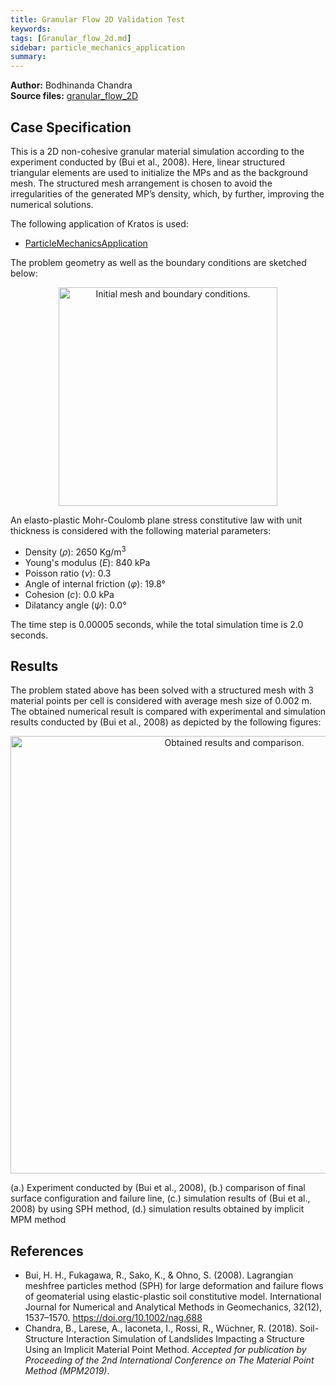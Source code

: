 ```yaml
---
title: Granular Flow 2D Validation Test
keywords: 
tags: [Granular_flow_2d.md]
sidebar: particle_mechanics_application
summary: 
---
```

**Author:** Bodhinanda Chandra\
**Source files:** [granular_flow_2D](https://github.com/KratosMultiphysics/Examples/tree/master/particle_mechanics/validation/granular_flow_2D/source)

## Case Specification

This is a 2D non-cohesive granular material simulation according to the experiment conducted by (Bui et al., 2008). Here, linear structured triangular elements are used to initialize the MPs and as the background mesh. The structured mesh arrangement is chosen to avoid the irregularities of the generated MP’s density, which, by further, improving the numerical solutions.

The following application of Kratos is used:
- [ParticleMechanicsApplication](https://github.com/KratosMultiphysics/Kratos/tree/master/applications/ParticleMechanicsApplication)

The problem geometry as well as the boundary conditions are sketched below:

<p align="center">
  <img src="https://raw.githubusercontent.com/KratosMultiphysics/Examples/master/particle_mechanics/validation/granular_flow_2D/data/granular_flow_2D_initial.png" alt="Initial mesh and boundary conditions." width="350" />
</p>

An elasto-plastic Mohr-Coulomb plane stress constitutive law with unit thickness is considered with the following material parameters:
* Density (_&rho;_): 2650 Kg/m<sup>3</sup>
* Young's modulus (_E_):  840 kPa
* Poisson ratio (_&nu;_): 0.3
* Angle of internal friction (_&phi;_): 19.8°
* Cohesion (_c_): 0.0 kPa
* Dilatancy angle (_&psi;_): 0.0°

The time step is 0.00005 seconds, while the total simulation time is 2.0 seconds.

## Results

The problem stated above has been solved with a structured mesh with 3 material points per cell is considered with average mesh size of 0.002 m. The obtained numerical result is compared with experimental and simulation results conducted by (Bui et al., 2008) as depicted by the following figures:

<p align="center">
  <img src="https://raw.githubusercontent.com/KratosMultiphysics/Examples/master/particle_mechanics/validation/granular_flow_2D/data/granular_flow_2D_results.png" alt="Obtained results and comparison." width="700" />
  
  (a.) Experiment conducted by (Bui et al., 2008), (b.) comparison of final surface configuration and failure line, (c.) simulation results of (Bui et al., 2008) by using SPH method, (d.) simulation results obtained by implicit MPM method
</p>


## References
- Bui, H. H., Fukagawa, R., Sako, K., & Ohno, S. (2008). Lagrangian meshfree particles method (SPH) for large deformation and failure flows of geomaterial using elastic-plastic soil constitutive model. International Journal for Numerical and Analytical Methods in Geomechanics, 32(12), 1537–1570. https://doi.org/10.1002/nag.688
- Chandra, B., Larese, A., Iaconeta, I., Rossi, R., Wüchner, R. (2018). Soil-Structure Interaction Simulation of Landslides Impacting a Structure Using an Implicit Material Point Method. *Accepted for publication by Proceeding of the 2nd International Conference on The Material Point Method (MPM2019)*.
